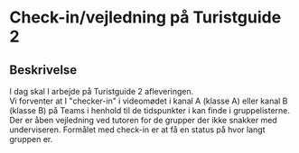 # Check-in/vejledning på Turistguide 2 

## Beskrivelse
I dag skal I arbejde på Turistguide 2 afleveringen.  
Vi forventer at I "checker-in" i videomødet i kanal A (klasse A) eller kanal B (klasse B) på Teams i henhold til de tidspunkter i kan finde i gruppelisterne. Der er åben vejledning ved tutoren for de grupper der ikke snakker med underviseren.
Formålet med check-in er at få en status på hvor langt gruppen er.


